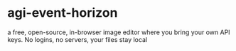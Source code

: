 # agi-event-horizon
a free, open-source, in-browser image editor where you bring your own API keys. No logins, no servers, your files stay local
